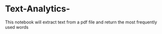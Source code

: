 # Text-Analytics-
This notebook will extract text from a pdf file and return the most frequently used words 
